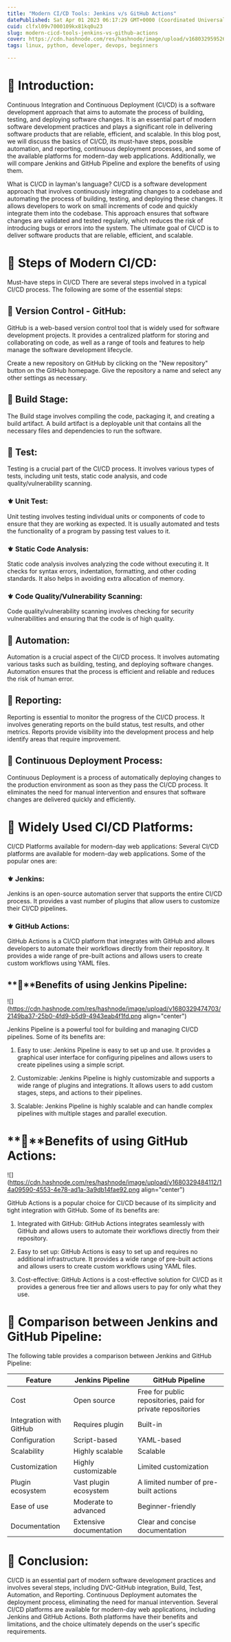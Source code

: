 ```yaml
---
title: "Modern CI/CD Tools: Jenkins v/s GitHub Actions"
datePublished: Sat Apr 01 2023 06:17:29 GMT+0000 (Coordinated Universal Time)
cuid: clfxl09v7000109kx81kq0u23
slug: modern-cicd-tools-jenkins-vs-github-actions
cover: https://cdn.hashnode.com/res/hashnode/image/upload/v1680329595263/f87fd4d1-8b03-4be7-b0f0-278782716085.png
tags: linux, python, developer, devops, beginners

---
```


# **📍 Introduction:**

Continuous Integration and Continuous Deployment (CI/CD) is a software development approach that aims to automate the process of building, testing, and deploying software changes. It is an essential part of modern software development practices and plays a significant role in delivering software products that are reliable, efficient, and scalable. In this blog post, we will discuss the basics of CI/CD, its must-have steps, possible automation, and reporting, continuous deployment processes, and some of the available platforms for modern-day web applications. Additionally, we will compare Jenkins and GitHub Pipeline and explore the benefits of using them.

What is CI/CD in layman's language? CI/CD is a software development approach that involves continuously integrating changes to a codebase and automating the process of building, testing, and deploying these changes. It allows developers to work on small increments of code and quickly integrate them into the codebase. This approach ensures that software changes are validated and tested regularly, which reduces the risk of introducing bugs or errors into the system. The ultimate goal of CI/CD is to deliver software products that are reliable, efficient, and scalable.

# **📍 Steps of Modern CI/CD:**

Must-have steps in CI/CD There are several steps involved in a typical CI/CD process. The following are some of the essential steps:

## **🔹** Version Control - GitHub:

GitHub is a web-based version control tool that is widely used for software development projects. It provides a centralized platform for storing and collaborating on code, as well as a range of tools and features to help manage the software development lifecycle.

Create a new repository on GitHub by clicking on the "New repository" button on the GitHub homepage. Give the repository a name and select any other settings as necessary.

## **🔹** Build Stage:

The Build stage involves compiling the code, packaging it, and creating a build artifact. A build artifact is a deployable unit that contains all the necessary files and dependencies to run the software.

## **🔹** Test:

Testing is a crucial part of the CI/CD process. It involves various types of tests, including unit tests, static code analysis, and code quality/vulnerability scanning.

### ⚜ Unit Test:

Unit testing involves testing individual units or components of code to ensure that they are working as expected. It is usually automated and tests the functionality of a program by passing test values to it.

### ⚜ Static Code Analysis:

Static code analysis involves analyzing the code without executing it. It checks for syntax errors, indentation, formatting, and other coding standards. It also helps in avoiding extra allocation of memory.

### ⚜ Code Quality/Vulnerability Scanning:

Code quality/vulnerability scanning involves checking for security vulnerabilities and ensuring that the code is of high quality.

## **🔹** Automation:

Automation is a crucial aspect of the CI/CD process. It involves automating various tasks such as building, testing, and deploying software changes. Automation ensures that the process is efficient and reliable and reduces the risk of human error.

## **🔹** Reporting:

Reporting is essential to monitor the progress of the CI/CD process. It involves generating reports on the build status, test results, and other metrics. Reports provide visibility into the development process and help identify areas that require improvement.

## **🔹** Continuous Deployment Process:

Continuous Deployment is a process of automatically deploying changes to the production environment as soon as they pass the CI/CD process. It eliminates the need for manual intervention and ensures that software changes are delivered quickly and efficiently.

# **📍 Widely Used CI/CD Platforms:**

CI/CD Platforms available for modern-day web applications: Several CI/CD platforms are available for modern-day web applications. Some of the popular ones are:

### ⚜ Jenkins:

Jenkins is an open-source automation server that supports the entire CI/CD process. It provides a vast number of plugins that allow users to customize their CI/CD pipelines.

### ⚜ GitHub Actions:

GitHub Actions is a CI/CD platform that integrates with GitHub and allows developers to automate their workflows directly from their repository. It provides a wide range of pre-built actions and allows users to create custom workflows using YAML files.

## **🔹**Benefits of using Jenkins Pipeline:

![](https://cdn.hashnode.com/res/hashnode/image/upload/v1680329474703/2149ba37-25b0-4fd9-b5d9-4943eab4f1fd.png align="center")

Jenkins Pipeline is a powerful tool for building and managing CI/CD pipelines. Some of its benefits are:

1. Easy to use: Jenkins Pipeline is easy to set up and use. It provides a graphical user interface for configuring pipelines and allows users to create pipelines using a simple script.
    
2. Customizable: Jenkins Pipeline is highly customizable and supports a wide range of plugins and integrations. It allows users to add custom stages, steps, and actions to their pipelines.
    
3. Scalable: Jenkins Pipeline is highly scalable and can handle complex pipelines with multiple stages and parallel execution.
    

# **🔹**Benefits of using GitHub Actions:

![](https://cdn.hashnode.com/res/hashnode/image/upload/v1680329484112/14a09590-4553-4e78-ad1a-3a9db14fae92.png align="center")

GitHub Actions is a popular choice for CI/CD because of its simplicity and tight integration with GitHub. Some of its benefits are:

1. Integrated with GitHub: GitHub Actions integrates seamlessly with GitHub and allows users to automate their workflows directly from their repository.
    
2. Easy to set up: GitHub Actions is easy to set up and requires no additional infrastructure. It provides a wide range of pre-built actions and allows users to create custom workflows using YAML files.
    
3. Cost-effective: GitHub Actions is a cost-effective solution for CI/CD as it provides a generous free tier and allows users to pay for only what they use.
    

# **📍** Comparison between Jenkins and GitHub Pipeline:

The following table provides a comparison between Jenkins and GitHub Pipeline:

| **Feature** | **Jenkins Pipeline** | **GitHub Pipeline** |
| --- | --- | --- |
| Cost | Open source | Free for public repositories, paid for private repositories |
| Integration with GitHub | Requires plugin | Built-in |
| Configuration | Script-based | YAML-based |
| Scalability | Highly scalable | Scalable |
| Customization | Highly customizable | Limited customization |
| Plugin ecosystem | Vast plugin ecosystem | A limited number of pre-built actions |
| Ease of use | Moderate to advanced | Beginner-friendly |
| Documentation | Extensive documentation | Clear and concise documentation |

# **📍** Conclusion:

CI/CD is an essential part of modern software development practices and involves several steps, including DVC-GitHub integration, Build, Test, Automation, and Reporting. Continuous Deployment automates the deployment process, eliminating the need for manual intervention. Several CI/CD platforms are available for modern-day web applications, including Jenkins and GitHub Actions. Both platforms have their benefits and limitations, and the choice ultimately depends on the user's specific requirements.